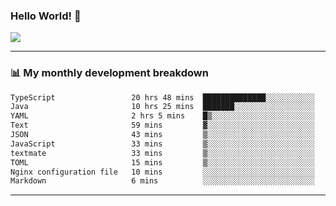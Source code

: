 ### Hello World! 👋

<a>
  <img align="center" src="https://github-readme-stats.vercel.app/api?username=megatunger&count_private=true&include_all_commits=true&bg_color=30,56CCF2,2F80ED&title_color=fff&text_color=fff" />
</a>

------
### 📊 My monthly development breakdown

<!--START_SECTION:waka-->

```txt
TypeScript                 20 hrs 48 mins  ██████████████░░░░░░░░░░░   55.76 %
Java                       10 hrs 25 mins  ███████░░░░░░░░░░░░░░░░░░   27.95 %
YAML                       2 hrs 5 mins    █▒░░░░░░░░░░░░░░░░░░░░░░░   05.60 %
Text                       59 mins         ▓░░░░░░░░░░░░░░░░░░░░░░░░   02.67 %
JSON                       43 mins         ▒░░░░░░░░░░░░░░░░░░░░░░░░   01.96 %
JavaScript                 33 mins         ▒░░░░░░░░░░░░░░░░░░░░░░░░   01.51 %
textmate                   33 mins         ▒░░░░░░░░░░░░░░░░░░░░░░░░   01.48 %
TOML                       15 mins         ▒░░░░░░░░░░░░░░░░░░░░░░░░   00.69 %
Nginx configuration file   10 mins         ░░░░░░░░░░░░░░░░░░░░░░░░░   00.45 %
Markdown                   6 mins          ░░░░░░░░░░░░░░░░░░░░░░░░░   00.28 %
```

<!--END_SECTION:waka-->

------
